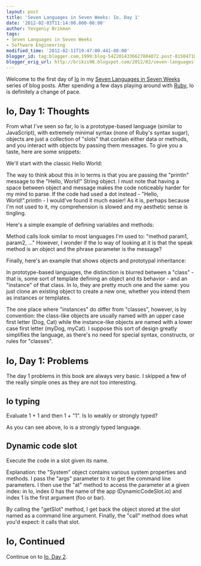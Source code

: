 ```yaml
---
layout: post
title: 'Seven Languages in Seven Weeks: Io, Day 1'
date: '2012-02-03T11:14:00.000-08:00'
author: Yevgeniy Brikman
tags:
- Seven Languages in Seven Weeks
- Software Engineering
modified_time: '2012-02-11T19:47:00.441-08:00'
blogger_id: tag:blogger.com,1999:blog-5422014336627804072.post-815047107515517475
blogger_orig_url: http://brikis98.blogspot.com/2012/02/seven-languages-in-seven-weeks-io-day-1.html
---
```


Welcome to the first day of [Io](http://iolanguage.com/) in my [Seven 
Languages in Seven 
Weeks](http://brikis98.blogspot.com/search/label/Seven%20Languages%20in%20Seven%20Weeks) 
series of blog posts. After spending a few days playing around with 
[Ruby](http://brikis98.blogspot.com/2012/01/seven-languages-in-seven-weeks-ruby-day.html), 
Io is definitely a change of pace. 

## <span style="font-size: x-large;">Io, Day 1: Thoughts 

From what I've seen so far, Io is a prototype-based language (similar to 
JavaScript), with extremely minimal syntax (none of Ruby's syntax sugar), 
objects are just a collection of "slots" that contain either data or methods, 
and you interact with objects by passing them messages. To give you a taste, 
here are some snippets: 

We'll start with the classic Hello World: 

<script src="https://gist.github.com/1729120.js?file=HelloWorld.io"></script> 
The way to think about this in Io terms is that you are passing the "println" 
message to the "Hello, World!" String object. I must note that having a space 
between object and message makes the code noticeably harder for my mind to 
parse. If the code had used a dot instead - "Hello, World!".println - I 
would've found it much easier! As it is, perhaps because I'm not used to it, 
my comprehension is slowed and my aesthetic sense is tingling. 

Here's a simple example of defining variables and methods: 

<script 
src="https://gist.github.com/1729120.js?file=VariablesAndMethods.io"></script> 
Method calls look similar to most languages I'm used to: "method param1, 
param2, ..." However, I wonder if the Io way of looking at it is that the 
speak method is an object and the phrase parameter is the message? 

Finally, here's an example that shows objects and prototypal inheritance: 

<script 
src="https://gist.github.com/1729120.js?file=PrototypesAndObjects.io"></script> 
In prototype-based languages, the distinction is blurred between a "class" - 
that is, some sort of template defining an object and its behavior - and an 
"instance" of that class. In Io, they are pretty much one and the same: you 
just clone an existing object to create a new one, whether you intend them as 
instances or templates. 

The one place where "instances" do differ from "classes", however, is by 
convention: the class-like objects are usually named with an upper case first 
letter (Dog, Cat) while the instance-like objects are named with a lower case 
first letter (myDog, myCat). I suppose this sort of design greatly simplifies 
the language, as there's no need for special syntax, constructs, or rules for 
"classes". 

## <span style="font-size: x-large;">Io, Day 1: Problems 

The day 1 problems in this book are always very basic. I skipped a few of the 
really simple ones as they are not too interesting. 

## Io typing 

Evaluate 1 + 1 and then 1 + "1". Is Io weakly or strongly typed? 

<script 
src="https://gist.github.com/1729120.js?file=StronglyTyped.io"></script> 
As you can see above, Io is a strongly typed language. 

## Dynamic code slot 

Execute the code in a slot given its name. 

<script 
src="https://gist.github.com/1729120.js?file=DynamicCodeSlot.io"></script> 
Explanation: the "System" object contains various system properties and 
methods. I pass the "args" parameter to it to get the command line parameters. 
I then use the "at" method to access the parameter at a given index: in Io, 
index 0 has the name of the app (DynamicCodeSlot.io) and index 1 is the first 
argument (foo or bar). 

By calling the "getSlot" method, I get back the object stored at the slot 
named as a command line argument. Finally, the "call" method does what you'd 
expect: it calls that slot. 

## <span style="font-size: x-large;">Io, Continued 

Continue on to [Io, Day 
2](http://brikis98.blogspot.com/2012/02/seven-languages-in-seven-weeks-io-day-2.html). 